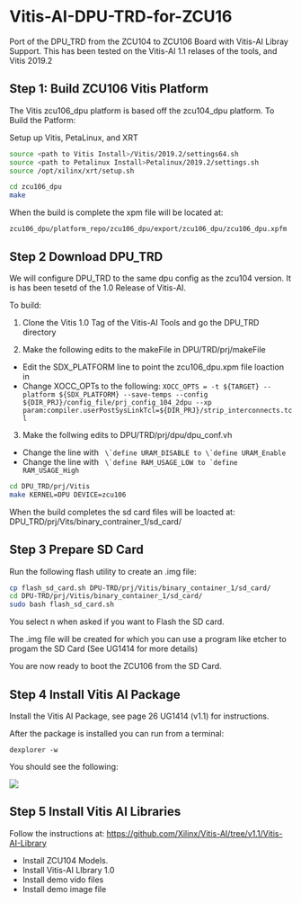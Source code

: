 # Vitis-AI-DPU-TRD-for-ZCU16
Port of the DPU_TRD from the ZCU104 to ZCU106 Board with Vitis-AI Libray Support.
This has been tested on the Vitis-AI 1.1 relases of the tools, and Vitis 2019.2

## Step 1: Build ZCU106 Vitis Platform
The Vitis zcu106_dpu platform is based off the zcu104_dpu platform.
To Build the Patform:

Setup up Vitis, PetaLinux, and XRT

~~~bash
source <path to Vitis Install>/Vitis/2019.2/settings64.sh
source <path to Petalinux Install>Petalinux/2019.2/settings.sh
source /opt/xilinx/xrt/setup.sh
~~~

~~~bash
cd zcu106_dpu
make
~~~

When the build is complete the xpm file will be located at:

```zcu106_dpu/platform_repo/zcu106_dpu/export/zcu106_dpu/zcu106_dpu.xpfm```

## Step 2 Download DPU_TRD 
We will configure DPU_TRD to the same dpu config as the zcu104 version. It is has been tesetd of the 1.0 Release of Vitis-AI.

To build:
1. Clone the Vitis 1.0 Tag of the Vitis-AI Tools and go the  DPU_TRD directory

2.  Make the following edits to the makeFile in DPU/TRD/prj/makeFile
* Edit the SDX_PLATFORM line to point the zcu106_dpu.xpm file loaction in
* Change XOCC_OPTs to the following:
```XOCC_OPTS = -t ${TARGET} --platform ${SDX_PLATFORM} --save-temps --config ${DIR_PRJ}/config_file/prj_config_104_2dpu --xp param:compiler.userPostSysLinkTcl=${DIR_PRJ}/strip_interconnects.tcl ```

3. Make the follwing edits to DPU/TRD/prj/dpu/dpu_conf.vh

* Change the line with ``` \`define URAM_DISABLE to \`define URAM_Enable```
* Change the line with ``` \`define RAM_USAGE_LOW to `define RAM_USAGE_High```

~~~bash
cd DPU_TRD/prj/Vitis
make KERNEL=DPU DEVICE=zcu106
~~~

When the build completes the sd card files will be loacted at: DPU_TRD/prj/Vits/binary_contrainer_1/sd_card/

## Step 3 Prepare SD Card 
Run the following flash utility to create an .img file:

~~~bash
cp flash_sd_card.sh DPU-TRD/prj/Vitis/binary_container_1/sd_card/
cd DPU-TRD/prj/Vitis/binary_container_1/sd_card/
sudo bash flash_sd_card.sh
~~~

You select n when asked if you want to Flash the SD card.

The .img file will be created for which you can use a program like etcher to progam the SD Card (See UG1414 for more details)

You are now ready to boot the ZCU106 from the SD Card.

## Step 4 Install Vitis AI Package
Install the Vitis AI Package, see page 26 UG1414 (v1.1) for instructions.

After the package is installed you can run from a terminal:

 ```dexplorer -w ``` 
 
 You should see the following:

![](img/dexplorer.png)


## Step 5 Install Vitis AI Libraries
Follow the instructions at: https://github.com/Xilinx/Vitis-AI/tree/v1.1/Vitis-AI-Library
* Install ZCU104 Models. 
* Install Vitis-AI LIbrary 1.0
* Install demo vido files
* Install demo image file


